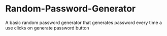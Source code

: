 # Random-Password-Generator
A basic random password generator that generates password every time a use clicks on generate password button
